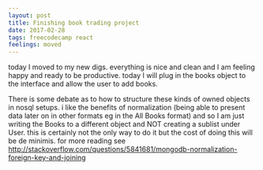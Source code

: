 ```yaml
---
layout: post
title: Finishing book trading project
date: 2017-02-28
tags: freecodecamp react
feelings: moved
---
```


today I moved to my new digs. everything is nice and clean and I am feeling happy and ready to be productive. today I will plug in the books object to the interface and allow the user to add books.

There is some debate as to how to structure these kinds of owned objects in nosql setups. i like the benefits of normalization (being able to present data later on in other formats eg in the All Books format) and so I am just writing the Books to a different object and NOT creating a sublist under User. this is certainly not the only way to do it but the cost of doing this will be de minimis. for more reading see <http://stackoverflow.com/questions/5841681/mongodb-normalization-foreign-key-and-joining>

